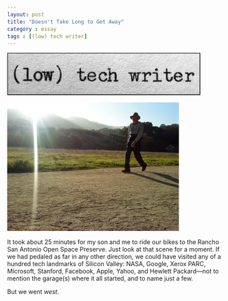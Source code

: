 ```yaml
---
layout: post
title: "Doesn't Take Long to Get Away"
category : essay
tags : [(low) tech writer]
---
```

[![low tech writer](/assets/ltw/header14.jpg)](http://bit.ly/lowtechwriter)

[![A Thousand Words](/assets/ltw/athousandwords.jpg)](/assets/ltw/athousandwordsbg.jpg)

It took about 25 minutes for my son and me to ride our bikes to the Rancho San Antonio Open Space Preserve. Just look at that scene for a moment. If we had pedaled as far in any other direction, we could have visited any of a hundred tech landmarks of Silicon Valley: NASA, Google, Xerox PARC, Microsoft, Stanford, Facebook, Apple, Yahoo, and Hewlett Packard&mdash;not to mention the garage(s) where it all started, and to name just a few.

But we went *west*. 
